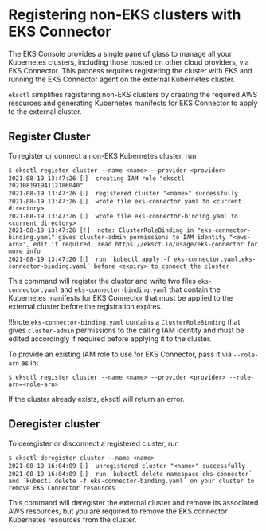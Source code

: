 # Registering non-EKS clusters with EKS Connector
The EKS Console provides a single pane of glass to manage all your Kubernetes clusters, including those hosted on
other cloud providers, via EKS Connector. This process requires registering the cluster with EKS and running the 
EKS Connector agent on the external Kubernetes cluster. 

`eksctl` simplifies registering non-EKS clusters by creating the required AWS resources and generating Kubernetes manifests 
for EKS Connector to apply to the external cluster.


## Register Cluster
To register or connect a non-EKS Kubernetes cluster, run
 
```shell
$ eksctl register cluster --name <name> --provider <provider>
2021-08-19 13:47:26 [ℹ]  creating IAM role "eksctl-20210819194112186040"
2021-08-19 13:47:26 [ℹ]  registered cluster "<name>" successfully
2021-08-19 13:47:26 [ℹ]  wrote file eks-connector.yaml to <current directory>
2021-08-19 13:47:26 [ℹ]  wrote file eks-connector-binding.yaml to <current directory>
2021-08-19 13:47:26 [!]  note: ClusterRoleBinding in "eks-connector-binding.yaml" gives cluster-admin permissions to IAM identity "<aws-arn>", edit if required; read https://eksct.io/usage/eks-connector for more info
2021-08-19 13:47:26 [ℹ]  run `kubectl apply -f eks-connector.yaml,eks-connector-binding.yaml` before <expiry> to connect the cluster

```

This command will register the cluster and write two files `eks-connector.yaml` and `eks-connector-binding.yaml` that contain
the Kubernetes manifests for EKS Connector that must be applied to the external cluster before the registration expires.

!!!note
`eks-connector-binding.yaml` contains a `ClusterRoleBinding` that gives `cluster-admin` permissions to the calling
IAM identity and must be edited accordingly if required before applying it to the cluster.

To provide an existing IAM role to use for EKS Connector, pass it via `--role-arn` as in: 

```shell
$ eksctl register cluster --name <name> --provider <provider> --role-arn=<role-arn>
```


If the cluster already exists, eksctl will return an error.


## Deregister cluster

To deregister or disconnect a registered cluster, run

```shell
$ eksctl deregister cluster --name <name>
2021-08-19 16:04:09 [ℹ]  unregistered cluster "<name>" successfully
2021-08-19 16:04:09 [ℹ]  run `kubectl delete namespace eks-connector` and `kubectl delete -f eks-connector-binding.yaml` on your cluster to remove EKS Connector resources
```

This command will deregister the external cluster and remove its associated AWS resources, but you are required to remove the 
EKS connector Kubernetes resources from the cluster.
